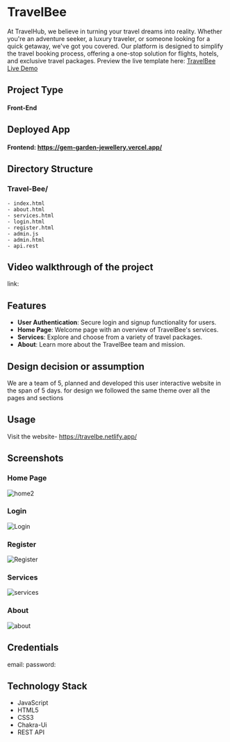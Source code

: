 # TravelBee

At TravelHub, we believe in turning your travel dreams into reality. Whether you're an adventure seeker, a luxury traveler, or someone looking for a quick getaway, we've got you covered. Our platform is designed to simplify the travel booking process, offering a one-stop solution for flights, hotels, and exclusive travel packages.
Preview the live template here: [TravelBee Live Demo](https://travel-bee-b66ab7.netlify.app/)

## Project Type
 #### Front-End

## Deployed App
#### Frontend: https://gem-garden-jewellery.vercel.app/

## Directory Structure

### Travel-Bee/
    - index.html
    - about.html
    - services.html
    - login.html
    - register.html
    - admin.js
    - admin.html
    - api.rest

## Video walkthrough of the project
link: 

## Features

- **User Authentication**: Secure login and signup functionality for users.
- **Home Page**: Welcome page with an overview of TravelBee's services.
- **Services**: Explore and choose from a variety of travel packages.
- **About**: Learn more about the TravelBee team and mission.

## Design decision or assumption
We are a team of 5, planned and developed this user interactive website in the span of 5 days. 
for design we followed the same theme over all the pages and sections


## Usage
Visit the website- https://travelbe.netlify.app/

## Screenshots

### Home Page
![home2](https://github.com/underiya/code-rhapsody-3467/assets/79692865/79148185-3657-4704-a912-c5f775e17b82)
### Login 

![Login](https://github.com/heyyrahul/vivid-roll-405/assets/79692865/f5cc0a90-2daa-42f8-868f-553d2eba2db0)

### Register

![Register](https://github.com/heyyrahul/vivid-roll-405/assets/79692865/610293b6-686f-44c6-94c1-01fcc96b7284)

### Services
![services](https://github.com/underiya/code-rhapsody-3467/assets/79692865/83026714-49b0-4c58-93e1-8a6c1baf182b)
### About

![about](https://github.com/heyyrahul/vivid-roll-405/assets/79692865/05d0b2c4-32f9-4aef-a73d-97f81cb60301)


## Credentials
 email:
 password:
 
## Technology Stack
- JavaScript
- HTML5
- CSS3
- Chakra-Ui
- REST API
